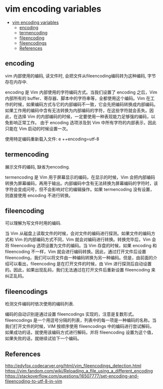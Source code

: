 # vim encoding variables

- [vim encoding variables](#vim-encoding-variables)
  - [encoding](#encoding)
  - [termencoding](#termencoding)
  - [fileencoding](#fileencoding)
  - [fileencodings](#fileencodings)
  - [References](#references)

## encoding

vim 内部使用的编码, 读文件时, 会把文件从fileencoding编码转为这种编码, 字节存在内存中.

encoding 是 Vim 内部使用的字符编码方式。当我们设置了 encoding 之后，Vim 内部所有的 buffer、寄存器、脚本中的字符串等，全都使用这个编码。Vim 在工作的时候，如果编码方式与它的内部编码不一致，它会先把编码转换成内部编码。如果工作用的编码中含有无法转换为内部编码的字符，在这些字符就会丢失。因此，在选择 Vim 的内部编码的时候，一定要使用一种表现能力足够强的编码，以免影响正常工作。
由于 encoding 选项涉及到 Vim 中所有字符的内部表示，因此只能在 Vim 启动的时候设置一次。

使用特定编码重新载入文件: e ++encoding=utf-8

## termencoding

展示文件的编码, 缺省为encoding.

termencoding 是 Vim 用于屏幕显示的编码，在显示的时候，Vim 会把内部编码转换为屏幕编码，再用于输出。内部编码中含有无法转换为屏幕编码的字符时，该字符会变成问号，但不会影响对它的编辑操作。如果 termencoding 没有设置，则直接使用 encoding 不进行转换。

## fileencoding

可以理解为写文件时用的编码.

当 Vim 从磁盘上读取文件的时候，会对文件的编码进行探测。如果文件的编码方式和 Vim 的内部编码方式不同，Vim 就会对编码进行转换。转换完毕后，Vim 会将 fileencoding 选项设置为文件的编码。当 Vim 存盘的时候，如果 encoding 和 fileencoding 不一样，Vim 就会进行编码转换。因此，通过打开文件后设置 fileencoding，我们可以将文件由一种编码转换为另一种编码。但是，由前面的介绍可以看出，fileencoding 是在打开文件的时候，由 Vim 进行探测后自动设置的。因此，如果出现乱码，我们无法通过在打开文件后重新设置 fileencoding 来纠正乱码。

## fileencodings

检测文件编码时依次使用的编码列表.

编码的自动识别是通过设置 fileencodings 实现的，注意是复数形式。fileencodings 是一个用逗号分隔的列表，列表中的每一项是一种编码的名称。当我们打开文件的时候，VIM 按顺序使用 fileencodings 中的编码进行尝试解码，如果成功的话，就使用该编码方式进行解码，并将 fileencoding 设置为这个值，如果失败的话，就继续试验下一个编码。

## References

<http://edyfox.codecarver.org/html/vim_fileencodings_detection.html>
<https://vim.fandom.com/wiki/Reloading_a_file_using_a_different_encoding>
<https://stackoverflow.com/questions/16507777/set-encoding-and-fileencoding-to-utf-8-in-vim>